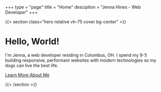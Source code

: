 +++
type = "page"
title = "Home"
desciption = "Jenna Hines - Web Developer"
+++

{{< section class="hero relative vh-75 cover bg-center" >}}
    <div class="hero__content pa4 mauto relative z-1 tc">
    <h1>Hello, World!</h1>
    <p class="ff-serif w-40-ns ml-auto mr-auto">I'm Jenna, a web developer residing in Columbus, OH. I spend my 9-5 building responsive, performant websites with modern technologies so my dogs can live the best life. </p>
    <p class="ff-serif"><a class="btn bg-seagreen hover-bg-gray pointer white hover-white tracked ttu bw0 pa3 ph4" href="/about">Learn More About Me</a></p>
  </div>
{{< /section >}}
